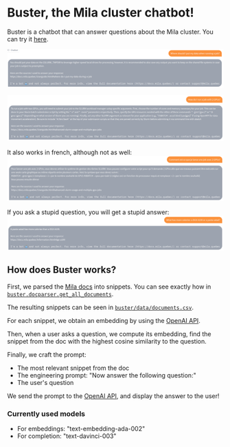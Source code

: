 # Buster, the Mila cluster chatbot!

Buster is a chatbot that can answer questions about the Mila cluster. You can try it [here](https://huggingface.co/spaces/jerpint/buster).


![Question about tmpdir](imgs/qa_tmpdir.png)
<!---
Where should I put my data when running a job?
-->

![Question about GPUs jobs](imgs/qa_gpus.png)
<!---
How do I run a job with 2 GPUs?
-->

It also works in french, although not as well:
![Question en français](imgs/qa_french.png)
<!---
Comment est-ce que je lance une job avec 2 GPUs?
-->

If you ask a stupid question, you will get a stupid answer:
![Dumb question](imgs/qa_pasta.png)
<!---
What has more calories: a DGX A100 or a pasta salad?
-->

## How does Buster works?

First, we parsed the [Mila docs](https://docs.mila.quebec/index.html) into snippets. You can see exactly how in [`buster.docparser.get_all_documents`](https://github.com/jerpint/buster/blob/main/buster/docparser.py#L17).

The resulting snippets can be seen in [`buster/data/documents.csv`](https://github.com/jerpint/buster/blob/main/buster/data/documents.csv).

For each snippet, we obtain an embedding by using the [OpenAI API](https://beta.openai.com/docs/guides/embeddings/what-are-embeddings).

Then, when a user asks a question, we compute its embedding, find the snippet from the doc with the highest cosine similarity to the question.

Finally, we craft the prompt:
- The most relevant snippet from the doc
- The engineering prompt: "Now answer the following question:"
- The user's question

We send the prompt to the [OpenAI API](https://beta.openai.com/docs/api-reference/completions), and display the answer to the user!

### Currently used models

- For embeddings: "text-embedding-ada-002"
- For completion: "text-davinci-003"
